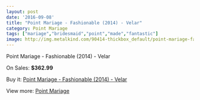 ```yaml
---
layout: post
date: '2016-09-08'
title: "Point Mariage - Fashionable (2014) - Velar"
category: Point Mariage
tags: ["mariage","bridesmaid","point","made","fantastic"]
image: http://img.metalkind.com/90414-thickbox_default/point-mariage-fashionable-2014-velar.jpg
---
```

Point Mariage - Fashionable (2014) - Velar

On Sales: **$362.99**
<a href="https://www.metalkind.com/en/point-mariage/21493-point-mariage-fashionable-2014-velar.html"><amp-img layout="responsive" width="600" height="600" src="//img.metalkind.com/90414-thickbox_default/point-mariage-fashionable-2014-velar.jpg" alt="Point Mariage - Fashionable (2014) - Velar 0" /></a>
<a href="https://www.metalkind.com/en/point-mariage/21493-point-mariage-fashionable-2014-velar.html"><amp-img layout="responsive" width="600" height="600" src="//img.metalkind.com/90415-thickbox_default/point-mariage-fashionable-2014-velar.jpg" alt="Point Mariage - Fashionable (2014) - Velar 1" /></a>
<a href="https://www.metalkind.com/en/point-mariage/21493-point-mariage-fashionable-2014-velar.html"><amp-img layout="responsive" width="600" height="600" src="//img.metalkind.com/90416-thickbox_default/point-mariage-fashionable-2014-velar.jpg" alt="Point Mariage - Fashionable (2014) - Velar 2" /></a>
<a href="https://www.metalkind.com/en/point-mariage/21493-point-mariage-fashionable-2014-velar.html"><amp-img layout="responsive" width="600" height="600" src="//img.metalkind.com/90417-thickbox_default/point-mariage-fashionable-2014-velar.jpg" alt="Point Mariage - Fashionable (2014) - Velar 3" /></a>
<a href="https://www.metalkind.com/en/point-mariage/21493-point-mariage-fashionable-2014-velar.html"><amp-img layout="responsive" width="600" height="600" src="//img.metalkind.com/90418-thickbox_default/point-mariage-fashionable-2014-velar.jpg" alt="Point Mariage - Fashionable (2014) - Velar 4" /></a>

Buy it: [Point Mariage - Fashionable (2014) - Velar](https://www.metalkind.com/en/point-mariage/21493-point-mariage-fashionable-2014-velar.html "Point Mariage - Fashionable (2014) - Velar")

View more: [Point Mariage](https://www.metalkind.com/en/102-point-mariage "Point Mariage")